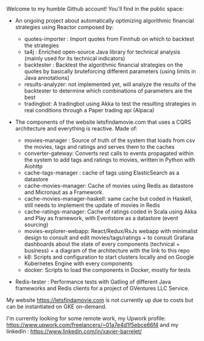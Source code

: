 Welcome to my humble Github account! You'll find in the public space:

- An ongoing project about automatically optimizing algorithmic financial strategies using Reactor composed by:
  - quotes-importer : Import quotes from Finnhub on which to backtest the strategies
  - ta4j : Enriched open-source Java library for technical analysis (mainly used for its technical indicators)
  - backtester : Backtest the algorithmic financial strategies on the quotes by basically bruteforcing different parameters (using limits in Java annotations)
  - results-analyzer: not implemented yet, will analyze the results of the backtester to determine which combinations of parameters are the best
  - tradingbot: A tradingbot using Akka to test the resulting strategies in real conditions through a Paper trading api (Alpaca)
  
- The components of the website letsfindamovie.com that uses a CQRS architecture and everything is reactive. Made of:
  - movies-manager : Source of truth of the system that loads from csv the movies, tags and ratings and serves them to the caches
  - converter-gateway: Converts rest calls to events propagated within the system to add tags and ratings to movies, written in Python with Aiohttp
  - cache-tags-manager : cache of tags using ElasticSearch as a datastore
  - cache-movies-manager: Cache of movies using Redis as datastore and Micronaut as a Framework.
  - cache-movies-manager-haskell: same cache but coded in Haskell, still needs to implement the update of movies in Redis
  - cache-ratings-manager: Cache of ratings coded in Scala using Akka and Play as framework, with Eventstore as a datastore (event sourcing)
  - movies-explorer-webapp: React/Redux/RxJs webapp with minimalist design to consult and edit movies/tags/ratings + to consult Grafana dashboards about the state of every components (technical + business) + a diagram of the architecture with the link to this repo
  - k8: Scripts and configuration to start clusters locally and on Google Kubernetes Engine with every components
  - docker: Scripts to load the components in Docker, mostly for tests

- Redis-tester : Performance tests with Gatling of different Java frameworks and Redis clients for a project of GVentures LLC Service.
  
My website https://letsfindamovie.com is not currently up due to costs but can be instantiated on GKE on-demand.
  
  
I'm currently looking for some remote work, my Upwork profile: https://www.upwork.com/freelancers/~01a7e4d1f5ebce66f4 and my linkedIn :  https://www.linkedin.com/in/xavier-barrelet/
